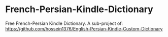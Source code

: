 # French-Persian-Kindle-Dictionary
Free French-Persian Kindle Dictionary. A sub-project of: https://github.com/hossein1376/English-Persian-Kindle-Custom-Dictionary
